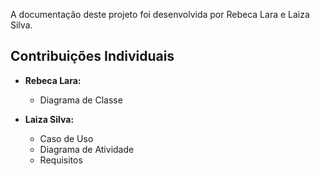 A documentação deste projeto foi desenvolvida por Rebeca Lara e Laiza Silva.

## Contribuições Individuais

- **Rebeca Lara:**
  - Diagrama de Classe

- **Laiza Silva:**
  - Caso de Uso
  - Diagrama de Atividade
  - Requisitos